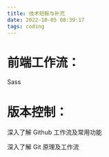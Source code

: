 ```yaml
---
title: 技术短板与补充
date: 2022-10-05 08:39:17
tags: coding
---
```


# 前端工作流：

Sass

# 版本控制：

深入了解 Github 工作流及常用功能

深入了解 Git 原理及工作流

